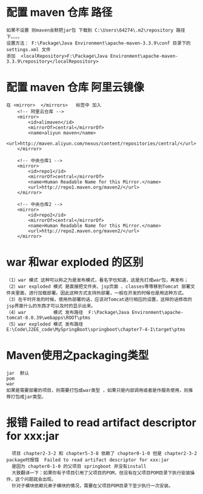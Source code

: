 #  配置 maven 仓库 路径  
    如果不设置 则maven会默把jar包 下载到 C:\Users\64274\.m2\repository 路径下。。。。
    设置方法： F:\Package\Java Environment\apache-maven-3.3.9\conf 目录下的 settings.xml 文件
    添加  <localRepository>F:\Package\Java Environment\apache-maven-3.3.9\repository</localRepository> 
    
    
#  配置 maven 仓库  阿里云镜像  
    在 <mirror>  </mirrors>   标签中 加入 
        <!-- 阿里云仓库 -->
        <mirror>
            <id>alimaven</id>
            <mirrorOf>central</mirrorOf>
            <name>aliyun maven</name>
            <url>http://maven.aliyun.com/nexus/content/repositories/central/</url>
        </mirror>
    
        <!-- 中央仓库1 -->
        <mirror>
            <id>repo1</id>
            <mirrorOf>central</mirrorOf>
            <name>Human Readable Name for this Mirror.</name>
            <url>http://repo1.maven.org/maven2/</url>
        </mirror>
    
        <!-- 中央仓库2 -->
        <mirror>
            <id>repo2</id>
            <mirrorOf>central</mirrorOf>
            <name>Human Readable Name for this Mirror.</name>
            <url>http://repo2.maven.org/maven2/</url>
        </mirror>
        
# war 和war exploded 的区别 
    （1）war 模式 这种可以称之为是发布模式，看名字也知道，这是先打成war包，再发布；
    （2）war exploded 模式 是直接把文件夹、jsp页面 、classes等等移到Tomcat 部署文件夹里面，进行加载部署。因此这种方式支持热部署，一般在开发的时候也是用这种方式。
    （3）在平时开发的时候，使用热部署的话，应该对Tomcat进行相应的设置，这样的话修改的jsp界面什么的东西才可以及时的显示出来。
    （4）war          模式 发布路径  F:\Package\Java Environment\apache-tomcat-8.0.39\webapps\ROOT\ptms
    （5）war exploded 模式 发布路径  E:\Code\J2EE_code\MySpringBoot\springboot\chapter7-4-1\target\ptms
    
    
# Maven使用之packaging类型
    jar  默认
    pom
    war
    如果是需要部署的项目，则需要打包成war类型 ，如果只是内部调用或者是作服务使用，则推荐打包成jar类型。


# 报错 Failed to read artifact descriptor for xxx:jar  
      项目 chapter2-3-2 和 chapter5-3-8 依赖了 chapter0-1-0 但是 chapter2-3-2 package时报错  Failed to read artifact descriptor for xxx:jar 
      是因为 chapter0-1-0 的父项目 springboot 并没有install
      大致翻译一下：如果你有子项目引用了父项目的POM，但没有在父项目POM目录下执行安装操作，这个问题就会出现。
      针对子模块依赖兄弟子模块的情况，需要在父项目POM目录下至少执行一次安装。